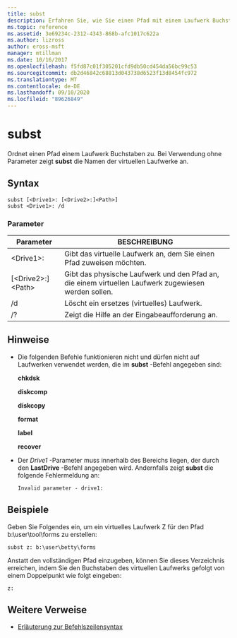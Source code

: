 ```yaml
---
title: subst
description: Erfahren Sie, wie Sie einen Pfad mit einem Laufwerk Buchstaben verknüpfen.
ms.topic: reference
ms.assetid: 3e69234c-2312-4343-868b-afc1017c622a
ms.author: lizross
author: eross-msft
manager: mtillman
ms.date: 10/16/2017
ms.openlocfilehash: f5fd87c01f305201cfd9db50cd454da56bc99c53
ms.sourcegitcommit: db2d46842c68813d043738d6523f13d8454fc972
ms.translationtype: MT
ms.contentlocale: de-DE
ms.lasthandoff: 09/10/2020
ms.locfileid: "89626849"
---
```

# <a name="subst"></a>subst



Ordnet einen Pfad einem Laufwerk Buchstaben zu. Bei Verwendung ohne Parameter zeigt **subst** die Namen der virtuellen Laufwerke an.



## <a name="syntax"></a>Syntax

```
subst [<Drive1>: [<Drive2>:]<Path>]
subst <Drive1>: /d
```

### <a name="parameters"></a>Parameter

|Parameter|BESCHREIBUNG|
|---------|-----------|
|\<Drive1>:|Gibt das virtuelle Laufwerk an, dem Sie einen Pfad zuweisen möchten.|
|[\<Drive2>:]\<Path>|Gibt das physische Laufwerk und den Pfad an, die einem virtuellen Laufwerk zugewiesen werden sollen.|
|/d|Löscht ein ersetzes (virtuelles) Laufwerk.|
|/?|Zeigt die Hilfe an der Eingabeaufforderung an.|

## <a name="remarks"></a>Hinweise

-   Die folgenden Befehle funktionieren nicht und dürfen nicht auf Laufwerken verwendet werden, die im **subst** -Befehl angegeben sind:

    **chkdsk**

    **diskcomp**

    **diskcopy**

    **format**

    **label**

    **recover**
-   Der *Drive1* -Parameter muss innerhalb des Bereichs liegen, der durch den **LastDrive** -Befehl angegeben wird. Andernfalls zeigt **subst** die folgende Fehlermeldung an:

    `Invalid parameter - drive1:`

## <a name="examples"></a><a name="BKMK_examples"></a>Beispiele

Geben Sie Folgendes ein, um ein virtuelles Laufwerk Z für den Pfad b:\user\tool\forms zu erstellen:
```
subst z: b:\user\betty\forms
```
Anstatt den vollständigen Pfad einzugeben, können Sie dieses Verzeichnis erreichen, indem Sie den Buchstaben des virtuellen Laufwerks gefolgt von einem Doppelpunkt wie folgt eingeben:
```
z:
```

## <a name="additional-references"></a>Weitere Verweise

- [Erläuterung zur Befehlszeilensyntax](command-line-syntax-key.md)